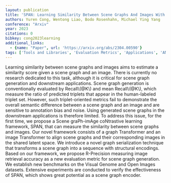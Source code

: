 ```yaml
---
layout: publication
title: 'SPAN: Learning Similarity Between Scene Graphs And Images With Transformers'
authors: Yuren Cong, Wentong Liao, Bodo Rosenhahn, Michael Ying Yang
conference: "Arxiv"
year: 2023
citations: 0
bibkey: cong2023learning
additional_links:
  - {name: "Paper", url: 'https://arxiv.org/abs/2304.00590'}
tags: ['Tools and Libraries', 'Evaluation Metrics', 'Applications', 'ANN Search']
---
```

Learning similarity between scene graphs and images aims to estimate a
similarity score given a scene graph and an image. There is currently no
research dedicated to this task, although it is critical for scene graph
generation and downstream applications. Scene graph generation is
conventionally evaluated by Recall\\(@K\\) and mean Recall\\(@K\\), which measure the
ratio of predicted triplets that appear in the human-labeled triplet set.
However, such triplet-oriented metrics fail to demonstrate the overall semantic
difference between a scene graph and an image and are sensitive to annotation
bias and noise. Using generated scene graphs in the downstream applications is
therefore limited. To address this issue, for the first time, we propose a
Scene graPh-imAge coNtrastive learning framework, SPAN, that can measure the
similarity between scene graphs and images. Our novel framework consists of a
graph Transformer and an image Transformer to align scene graphs and their
corresponding images in the shared latent space. We introduce a novel graph
serialization technique that transforms a scene graph into a sequence with
structural encodings. Based on our framework, we propose R-Precision measuring
image retrieval accuracy as a new evaluation metric for scene graph generation.
We establish new benchmarks on the Visual Genome and Open Images datasets.
Extensive experiments are conducted to verify the effectiveness of SPAN, which
shows great potential as a scene graph encoder.
